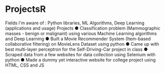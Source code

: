 # ProjectsR
Fields I'm aware of : Python libraries, ML Algorithms, Deep Learning (applications and usage)
Projects
●	Classification problem (Mammographic masses - benign or malignant) using various Machine Learning algorithms and Deep Learning
●	Built a Movie Recommender System (Item-based collaborative filtering) on MovieLens Dataset using python
●	Came up with best multi-layer perceptron for the Self-Driving-Car project in class
●	Scraped data from a few websites for data collection using Selenium with python
●	Made a dummy yet interactive website for college project using HTML, CSS and JS
 
